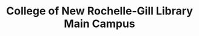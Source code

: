 ---
layout: repo
title: "College of New Rochelle-Gill Library Main Campus"
id: 21631
permalink: repos/21631/
---